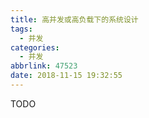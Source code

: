 ```yaml
---
title: 高并发或高负载下的系统设计
tags:
  - 并发
categories:
  - 并发
abbrlink: 47523
date: 2018-11-15 19:32:55
---
```


TODO

<!-- more -->
